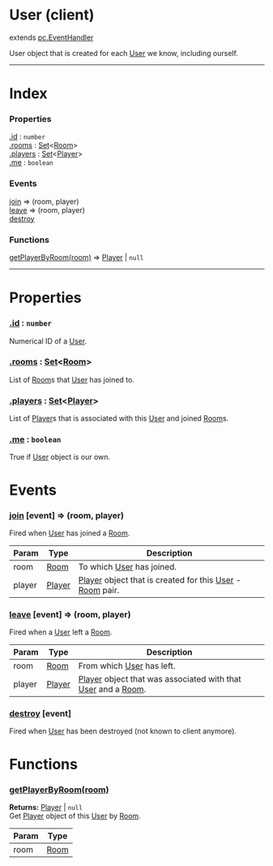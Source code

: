 # User (client)
extends [pc.EventHandler]

User object that is created for each [User] we know, including ourself.

---

# Index

### Properties

<a href='#property_id'>.id</a> : `number`  
<a href='#property_rooms'>.rooms</a> : [Set]<[Room]>  
<a href='#property_players'>.players</a> : [Set]<[Player]>  
<a href='#property_me'>.me</a> : `boolean`  

### Events

<a href='#event_join'>join</a> => (room, player)  
<a href='#event_leave'>leave</a> => (room, player)  
<a href='#event_destroy'>destroy</a>  

### Functions

<a href='#function_getPlayerByRoom'>getPlayerByRoom(room)</a> => [Player] &#124; `null`  


---


# Properties

<a name='property_id'></a>
### <a href='#property_id'>.id</a> : `number`  
Numerical ID of a [User].

<a name='property_rooms'></a>
### <a href='#property_rooms'>.rooms</a> : [Set]<[Room]>  
List of [Room]s that [User] has joined to.

<a name='property_players'></a>
### <a href='#property_players'>.players</a> : [Set]<[Player]>  
List of [Player]s that is associated with this [User] and joined [Room]s.

<a name='property_me'></a>
### <a href='#property_me'>.me</a> : `boolean`  
True if [User] object is our own.



# Events

<a name='event_join'></a>
### <a href='#event_join'>join</a> [event] => (room, player)  
Fired when [User] has joined a [Room].

| Param | Type | Description |
| --- | --- | --- |
| room | [Room] | To which [User] has joined. |  
| player | [Player] | [Player] object that is created for this [User] - [Room] pair. |  


<a name='event_leave'></a>
### <a href='#event_leave'>leave</a> [event] => (room, player)  
Fired when a [User] left a [Room].

| Param | Type | Description |
| --- | --- | --- |
| room | [Room] | From which [User] has left. |  
| player | [Player] | [Player] object that was associated with that [User] and a [Room]. |  


<a name='event_destroy'></a>
### <a href='#event_destroy'>destroy</a> [event]  
Fired when [User] has been destroyed (not known to client anymore).



# Functions

<a name='function_getPlayerByRoom'></a>
### <a href='#function_getPlayerByRoom'>getPlayerByRoom(room)</a>  
  
**Returns:** [Player] | `null`  
Get [Player] object of this [User] by [Room].

| Param | Type |
| --- | --- |
| room | [Room] |  




[pc.EventHandler]: https://developer.playcanvas.com/en/api/pc.EventHandler.html  
[Player]: ./Player.md  
[User]: ./User.md  
[Room]: ./Room.md  
[Set]: https://developer.mozilla.org/en-US/docs/Web/JavaScript/Reference/Global_Objects/Set  
